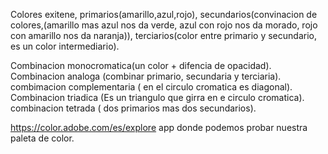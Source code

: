 Colores exitene, primarios(amarillo,azul,rojo), secundarios(convinacion de colores,(amarillo mas azul nos da verde, azul con rojo nos da morado, rojo con amarillo nos da naranja)), terciarios(color entre primario y secundario, es un color intermediario).

Combinacion monocromatica(un color + difencia de opacidad).
Combinacion analoga (combinar primario, secundaria y terciaria).
combimacion complementaria ( en el circulo cromatica es diagonal).
Combinacion triadica (Es un triangulo que girra en e circulo cromatica).
combinacion tetrada ( dos primarios mas dos secundarios).

https://color.adobe.com/es/explore app donde podemos probar nuestra paleta de color.